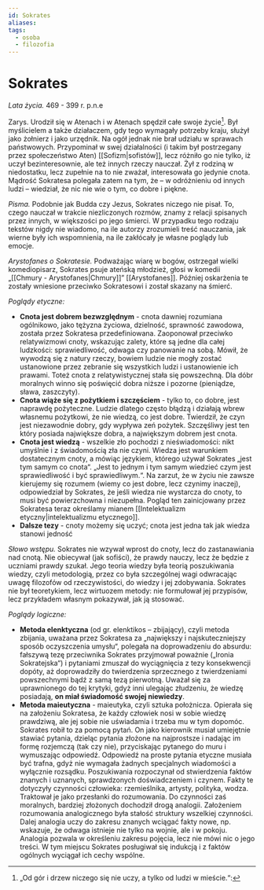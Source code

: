 ```yaml
---
id: Sokrates
aliases: 
tags:
  - osoba
  - filozofia
---
```

# Sokrates

_Lata życia._ 469 - 399 r. p.n.e

Zarys. Urodził się w Atenach i w Atenach spędził całe swoje życie[^1]. Był myślicielem a także działaczem, gdy tego wymagały potrzeby kraju, służył jako żołnierz i jako urzędnik. Na ogół jednak nie brał udziału w sprawach państwowych. Przypominał w swej działalności (i takim był postrzegany przez społeczeństwo Aten) [[Sofizm|sofistów]], lecz różniło go nie tylko, iż uczył bezinteresownie, ale też innych rzeczy nauczał. Żył z rodziną w niedostatku, lecz zupełnie na to nie zważał, interesowała go jedynie cnota. Mądrość Sokratesa polegała zatem na tym, że – w odróżnieniu od innych ludzi – wiedział, że nic nie wie o tym, co dobre i piękne.

_Pisma._ Podobnie jak Budda czy Jezus, Sokrates niczego nie pisał. To, czego nauczał w trakcie niezliczonych rozmów, znamy z relacji spisanych przez innych, w większości po jego śmierci. W przypadku tego rodzaju tekstów nigdy nie wiadomo, na ile autorzy zrozumieli treść nauczania, jak wierne były ich wspomnienia, na ile zakłócały je własne poglądy lub emocje.

_Arystofanes o Sokratesie._ Podważając wiarę w bogów, ostrzegał wielki komediopisarz, Sokrates psuje ateńską młodzież, głosi w komedii „[[Chmury - Arystofanes|Chmury]]” [[Arystofanes]]. Później oskarżenia te zostały wniesione przeciwko Sokratesowi i został skazany na śmierć.

_Poglądy etyczne:_ 
-  **Cnota jest dobrem bezwzględnym** - cnota dawniej rozumiana ogólnikowo, jako tężyzna życiowa, dzielność, sprawność zawodowa, została przez  Sokratesa przedefiniowana. Zaoponował przeciwko relatywizmowi cnoty, wskazując zalety, które są jedne dla całej ludzkości: sprawiedliwość, odwaga czy panowanie na sobą. Mówił, że wywodzą się z natury rzeczy, bowiem ludzie nie mogły zostać ustanowione przez zebranie się wszystkich ludzi i ustanowienie ich prawami. Toteż cnota z relatywistycznej stała się powszechną. Dla dóbr moralnych winno się poświęcić dobra niższe  i pozorne (pieniądze, sława, zaszczyty). 
- **Cnota wiąże się z pożytkiem i szczęściem** - tylko to, co dobre, jest naprawdę pożyteczne. Ludzie dlatego często błądzą i działają wbrew własnemu pożytkowi, że nie wiedzą, co jest dobre. Twierdził, że czyn jest niezawodnie dobry, gdy wypływa zeń pożytek. Szczęśliwy jest ten który posiada największe dobra, a największym dobrem jest cnota.
- **Cnota jest wiedzą** - wszelkie zło pochodzi z nieświadomości: nikt umyślnie i z świadomością zła nie czyni. Wiedza jest warunkiem dostatecznym cnoty, a mówiąc językiem, którego używał Sokrates „jest tym samym co cnota“. „Jest to jednym i tym samym wiedzieć czym jest sprawiedliwość i być sprawiedliwym.“. Na zarzut, że w życiu nie zawsze kierujemy się rozumem (wiemy co jest dobre, lecz czynimy inaczej), odpowiedział by Sokrates, że jeśli wiedza nie wystarcza do cnoty, to musi być powierzchowna i niezupełna. Pogląd ten zainicjowany przez Sokratesa teraz określamy mianem [[Intelektualizm etyczny|intelektualizmu etycznego]].
- **Dalsze tezy** - cnoty możemy się uczyć; cnota jest jedna tak jak wiedza stanowi jedność

_Słowo wstępu._ Sokrates nie wzywał wprost do cnoty, lecz do zastanawiania nad cnotą. Nie obiecywał (jak sofiści), że prawdy nauczy, lecz że będzie z uczniami prawdy szukał. Jego teoria wiedzy była teorią poszukiwania wiedzy, czyli metodologią, przez co była szczególnej wagi odwracając uwagę filozofów od rzeczywistości, do wiedzy i jej zdobywania. Sokrates nie był teoretykiem, lecz wirtuozem metody: nie formułował jej przypisów, lecz przykładem własnym pokazywał, jak ją stosować. 

_Poglądy logiczne:_
- **Metoda elenktyczna** (od gr. elenktikos – zbijający), czyli metoda zbijania, uważana przez Sokratesa za „największy i najskuteczniejszy sposób oczyszczenia umysłu“, polegała na doprowadzeniu do absurdu: fałszywą tezę przeciwnika Sokrates przyjmował poważnie („Ironia Sokratejska“) i pytaniami zmuszał do wyciągnięcia z tezy konsekwencji dopóty, aż doprowadziły do twierdzenia sprzecznego z twierdzeniami powszechnymi bądź z samą tezą pierwotną. Uważał się za uprawnionego do tej krytyki, gdyż inni ulegając złudzeniu, że wiedzę posiadają, **on miał świadomość swojej niewiedzy**.
- **Metoda maieutyczna** - maieutyka, czyli sztuka położnicza. Opierała się na założeniu Sokratesa, że każdy człowiek nosi w sobie wiedzę prawdziwą, ale jej sobie nie uświadamia i trzeba mu w tym dopomóc.  Sokrates robił to za pomocą pytań. On jako kierownik musiał umiejętnie stawiać pytania, dzieląc pytania złożone na najprostsze i nadając im formę rozjemczą (tak czy nie), przyciskając pytanego do muru i wymuszając odpowiedź. Odpowiedź na proste pytania etyczne musiała być trafna, gdyż nie wymagała żadnych specjalnych wiadomości a wyłącznie rozsądku. Poszukiwania rozpoczynał od stwierdzenia faktów znanych i uznanych, sprawdzonych doświadczeniem i czynem. Fakty te dotyczyły czynności człowieka: rzemieślnika, artysty, polityka, wodza. Traktował je jako przesłanki do rozumowania. Do czynności zaś moralnych, bardziej złożonych dochodził drogą analogii. Założeniem rozumowania analogicznego była stałość struktury wszelkiej czynności. Dalej analogia uczy do zakresu znanych wciągać fakty nowe, np. wskazuje, że odwaga istnieje nie tylko na wojnie, ale i w pokoju. Analogia pozwala w określeniu zakresu pojęcia, lecz nie mówi nic o jego treści. W tym miejscu Sokrates posługiwał się indukcją i z faktów ogólnych wyciągał ich cechy wspólne.

[^1]: „Od gór i drzew niczego się nie uczy, a tylko od ludzi w mieście.“:
